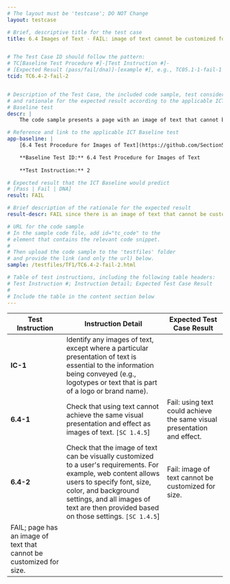 ```yaml
---
# The layout must be 'testcase'; DO NOT Change
layout: testcase

# Brief, descriptive title for the test case
title: 6.4 Images of Text - FAIL: image of text cannot be customized for size 


# The Test Case ID should follow the pattern: 
# TC[Baseline Test Procedure #]-[Test Instruction #]-
# [Expected Result (pass/fail/dna)]-[example #], e.g., TC05.1-1-fail-1
tcid: TC6.4-2-fail-2


# Description of the Test Case, the included code sample, test considerations,
# and rationale for the expected result according to the applicable ICT
# Baseline test
descr: | 
    The code sample presents a page with an image of text that cannot be customized for size. A successful test should identify a FAIL against Baseline Test 6.4 Images of Text.

# Reference and link to the applicable ICT Baseline test
app-baseline: | 
    [6.4 Test Procedure for Images of Text](https://github.com/Section508Coordinators/ICTTestingBaseline/blob/section508coordinators301/06Images.md#64-test-procedure-for-images-of-text)

    **Baseline Test ID:** 6.4 Test Procedure for Images of Text
    
    **Test Instruction:** 2

# Expected result that the ICT Baseline would predict
# [Pass | Fail | DNA]
result: FAIL

# Brief description of the rationale for the expected result
result-descr: FAIL since there is an image of text that cannot be customized for size.

# URL for the code sample
# In the sample code file, add id="tc_code" to the 
# element that contains the relevant code snippet.
#
# Then upload the code sample to the 'testfiles' folder 
# and provide the link (and only the url) below.
sample: /testfiles/TF1/TC6.4-2-fail-2.html

# Table of test instructions, including the following table headers: 
# Test Instruction #; Instruction Detail; Expected Test Case Result
#
# Include the table in the content section below
---
```

| Test Instruction | Instruction Detail | Expected Test Case Result |
|------------------|--------------------|---------------------------|
| **IC-1** | Identify any images of text, except where a particular presentation of text is essential to the information being conveyed (e.g., logotypes or text that is part of a logo or brand name).
| **6.4-1** | Check that using text cannot achieve the same visual presentation and effect as images of text. `[SC 1.4.5`] | Fail: using text could achieve the same visual presentation and effect. |
| **6.4-2** | Check that the image of text can be visually customized to a user's requirements. For example, web content allows users to specify font, size, color, and background settings, and all images of text are then provided based on those settings. `[SC 1.4.5`] | Fail: image of text cannot be customized for size. |
| FAIL; page has an image of text that cannot be customized for size. |
